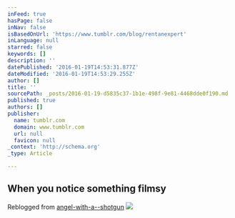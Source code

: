 ```yaml
---
inFeed: true
hasPage: false
inNav: false
isBasedOnUrl: 'https://www.tumblr.com/blog/rentanexpert'
inLanguage: null
starred: false
keywords: []
description: ''
datePublished: '2016-01-19T14:53:31.877Z'
dateModified: '2016-01-19T14:53:29.255Z'
author: []
title: ''
sourcePath: _posts/2016-01-19-d5835c37-1b1e-498f-9e81-4468dde0f190.md
published: true
authors: []
publisher:
  name: tumblr.com
  domain: www.tumblr.com
  url: null
  favicon: null
_context: 'http://schema.org'
_type: Article

---
```

## **When you notice something filmsy**

Reblogged from [angel-with-a--shotgun][0]
![](https://49.media.tumblr.com/81739f62d11fb5a24eaddec98d74a198/tumblr_ne9z8zrQbI1sgg6tio1_500.gif)

[0]: http://angel-with-a--shotgun.tumblr.com/post/101363124639/the-king-of-sarcasm-ladies-and-gentlemen